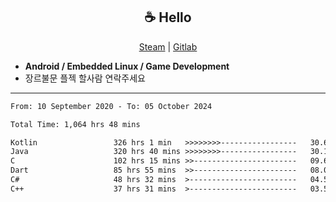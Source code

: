 <h2 align="center"> ☕ Hello </h2>

<p align="center">
  <a href="https://steamcommunity.com/id/Niforances/">Steam</a> |
  <a href="https://gitlab.com/niforances">Gitlab</a>
</p>

 - **Android / Embedded Linux / Game Development**
 - 장르불문 플젝 할사람 연락주세요

------

<!--START_SECTION:waka-->

```txt
From: 10 September 2020 - To: 05 October 2024

Total Time: 1,064 hrs 48 mins

Kotlin                 326 hrs 1 min   >>>>>>>>-----------------   30.62 %
Java                   320 hrs 40 mins >>>>>>>>-----------------   30.12 %
C                      102 hrs 15 mins >>-----------------------   09.60 %
Dart                   85 hrs 55 mins  >>-----------------------   08.07 %
C#                     48 hrs 32 mins  >------------------------   04.56 %
C++                    37 hrs 31 mins  >------------------------   03.52 %
```

<!--END_SECTION:waka-->
